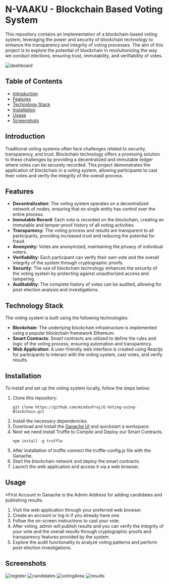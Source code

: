# N-VAAKU - Blockchain Based Voting System

This repository contains an implementation of a blockchain-based voting system, leveraging the power and security of blockchain technology to enhance the transparency and integrity of voting processes. The aim of this project is to explore the potential of blockchain in revolutionizing the way we conduct elections, ensuring trust, immutability, and verifiability of votes.

![dashboard](https://github.com/mindsofraj/E-Voting-using-Blockchain/assets/76028896/82a31eca-7caf-4a15-9e14-b4c099623183)

## Table of Contents
- [Introduction](#introduction)
- [Features](#features)
- [Technology Stack](#technology-stack)
- [Installation](#installation)
- [Usage](#usage)
- [Screenshots](#screenshots)

## Introduction
Traditional voting systems often face challenges related to security, transparency, and trust. Blockchain technology offers a promising solution to these challenges by providing a decentralized and immutable ledger where votes can be securely recorded. This project demonstrates the application of blockchain in a voting system, allowing participants to cast their votes and verify the integrity of the overall process.

## Features
- **Decentralization**: The voting system operates on a decentralized network of nodes, ensuring that no single entity has control over the entire process.
- **Immutable Record**: Each vote is recorded on the blockchain, creating an immutable and tamper-proof history of all voting activities.
- **Transparency**: The voting process and results are transparent to all participants, providing increased trust and reducing the potential for fraud.
- **Anonymity**: Votes are anonymized, maintaining the privacy of individual voters.
- **Verifiability**: Each participant can verify their own vote and the overall integrity of the system through cryptographic proofs.
- **Security**: The use of blockchain technology enhances the security of the voting system by protecting against unauthorized access and tampering.
- **Auditability**: The complete history of votes can be audited, allowing for post-election analysis and investigations.

## Technology Stack
The voting system is built using the following technologies:
- **Blockchain**: The underlying blockchain infrastructure is implemented using a popular blockchain framework Ethereum.
- **Smart Contracts**: Smart contracts are utilized to define the rules and logic of the voting process, ensuring automation and transparency.
- **Web Application**: A user-friendly web interface is created using Reactjs for participants to interact with the voting system, cast votes, and verify results.

## Installation
To install and set up the voting system locally, follow the steps below:

1. Clone this repository:
   ```shell
   git clone https://github.com/mindsofraj/E-Voting-using-Blockchain.git
2. Install the necessary dependencies.
4. Download and Install the [Ganache UI](https://trufflesuite.com/ganache/) and quickstart a workspace.
5. Next we need install Truffle to Compile and Deploy our Smart Contracts.
   ```shell
   npm install -g truffle
6. After installation of truffle connect the truffle-config.js file with the Ganache.
8. Start the blockchain network and deploy the smart contracts.
9. Launch the web application and access it via a web browser.
   
## Usage
*First Account in Ganache is the Admin Address for adding candidates and publishing results.
1. Visit the web application through your preferred web browser.
2. Create an account or log in if you already have one.
3. Follow the on-screen instructions to cast your vote.
4. After voting, admin will publish results and  you can verify the integrity of your vote and the overall results through cryptographic proofs and transparency features provided by the system.
5. Explore the audit functionality to analyze voting patterns and perform post-election investigations.

## Screenshots
![register](https://github.com/mindsofraj/E-Voting-using-Blockchain/assets/76028896/4c603062-cd1d-49fa-a856-ce88ef8303fc)
![candidates](https://github.com/mindsofraj/E-Voting-using-Blockchain/assets/76028896/7dcdf03b-1b73-4f32-bb78-c4c71f55ab11)
![votingArea](https://github.com/mindsofraj/E-Voting-using-Blockchain/assets/76028896/0ed3c291-feb3-4de6-a58c-a85dd25b3ea6)
![results](https://github.com/mindsofraj/E-Voting-using-Blockchain/assets/76028896/f822bad7-0dd2-4cac-8648-79f2b85d42f9)

